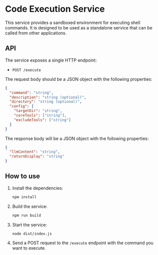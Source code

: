 # Code Execution Service

This service provides a sandboxed environment for executing shell commands. It is designed to be used as a standalone service that can be called from other applications.

## API

The service exposes a single HTTP endpoint:

*   `POST /execute`

The request body should be a JSON object with the following properties:

```json
{
  "command": "string",
  "description": "string (optional)",
  "directory": "string (optional)",
  "config": {
    "targetDir": "string",
    "coreTools": ["string"],
    "excludeTools": ["string"]
  }
}
```

The response body will be a JSON object with the following properties:

```json
{
  "llmContent": "string",
  "returnDisplay": "string"
}
```

## How to use

1.  Install the dependencies:

    ```bash
    npm install
    ```

2.  Build the service:

    ```bash
    npm run build
    ```

3.  Start the service:

    ```bash
    node dist/index.js
    ```

4.  Send a POST request to the `/execute` endpoint with the command you want to execute.
